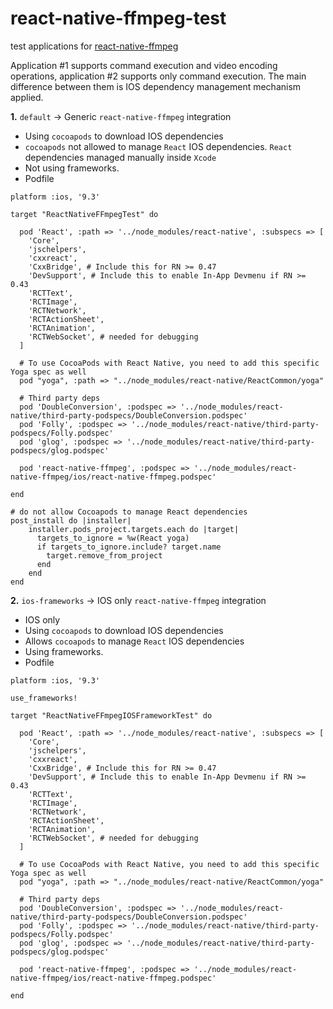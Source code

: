 # react-native-ffmpeg-test
test applications for [react-native-ffmpeg](https://github.com/tanersener/react-native-ffmpeg)

Application #1 supports command execution and video encoding operations, application #2 supports only command execution. The main difference between them is IOS dependency management mechanism applied.

**1.** `default` -> Generic `react-native-ffmpeg` integration
  - Using `cocoapods` to download IOS dependencies
  - `cocoapods` not allowed to manage `React` IOS dependencies. `React` dependencies managed manually inside `Xcode`
  - Not using frameworks.
  - Podfile
```
platform :ios, '9.3'

target "ReactNativeFFmpegTest" do

  pod 'React', :path => '../node_modules/react-native', :subspecs => [
    'Core',
    'jschelpers',
    'cxxreact',
    'CxxBridge', # Include this for RN >= 0.47
    'DevSupport', # Include this to enable In-App Devmenu if RN >= 0.43
    'RCTText',
    'RCTImage',
    'RCTNetwork',
    'RCTActionSheet',
    'RCTAnimation',
    'RCTWebSocket', # needed for debugging
  ]

  # To use CocoaPods with React Native, you need to add this specific Yoga spec as well
  pod "yoga", :path => "../node_modules/react-native/ReactCommon/yoga"

  # Third party deps
  pod 'DoubleConversion', :podspec => '../node_modules/react-native/third-party-podspecs/DoubleConversion.podspec'
  pod 'Folly', :podspec => '../node_modules/react-native/third-party-podspecs/Folly.podspec'
  pod 'glog', :podspec => '../node_modules/react-native/third-party-podspecs/glog.podspec'

  pod 'react-native-ffmpeg', :podspec => '../node_modules/react-native-ffmpeg/ios/react-native-ffmpeg.podspec'

end

# do not allow Cocoapods to manage React dependencies
post_install do |installer|
    installer.pods_project.targets.each do |target|
      targets_to_ignore = %w(React yoga)
      if targets_to_ignore.include? target.name
        target.remove_from_project
      end
    end
end
```

**2.** `ios-frameworks` -> IOS only `react-native-ffmpeg` integration
  - IOS only
  - Using `cocoapods` to download IOS dependencies
  - Allows `cocoapods` to manage `React` IOS dependencies
  - Using frameworks.
  - Podfile
```
platform :ios, '9.3'

use_frameworks!

target "ReactNativeFFmpegIOSFrameworkTest" do

  pod 'React', :path => '../node_modules/react-native', :subspecs => [
    'Core',
    'jschelpers',
    'cxxreact',
    'CxxBridge', # Include this for RN >= 0.47
    'DevSupport', # Include this to enable In-App Devmenu if RN >= 0.43
    'RCTText',
    'RCTImage',
    'RCTNetwork',
    'RCTActionSheet',
    'RCTAnimation',
    'RCTWebSocket', # needed for debugging
  ]

  # To use CocoaPods with React Native, you need to add this specific Yoga spec as well
  pod "yoga", :path => "../node_modules/react-native/ReactCommon/yoga"

  # Third party deps
  pod 'DoubleConversion', :podspec => '../node_modules/react-native/third-party-podspecs/DoubleConversion.podspec'
  pod 'Folly', :podspec => '../node_modules/react-native/third-party-podspecs/Folly.podspec'
  pod 'glog', :podspec => '../node_modules/react-native/third-party-podspecs/glog.podspec'

  pod 'react-native-ffmpeg', :podspec => '../node_modules/react-native-ffmpeg/ios/react-native-ffmpeg.podspec'

end

```